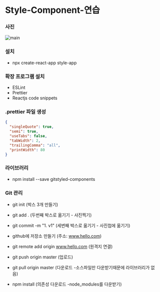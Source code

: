 # Style-Component-연습

### 사진

![main](https://postfiles.pstatic.net/MjAyMDA4MDRfMTU1/MDAxNTk2NTA2ODAyMTgx.Qoff6FQ1RJyGw83meuDXT5J5e-Ac1WwSJMH2wf1l1Swg.KinVePXqdUOeyDYYRp4aguwTsxF0OBQB64LNUYTJRRgg.PNG.getinthere/Screenshot_26.png?type=w773)

### 설치

- npx create-react-app style-app

### 확장 프로그램 설치

- ESLint
- Prettier
- Reactjs code snippets

### .prettier 파일 생성

```json
{
  "singleQuote": true,
  "semi": true,
  "useTabs": false,
  "tabWidth": 2,
  "trailingComma": "all",
  "printWidth": 80
}
```

### 라이브러리

- npm install --save gitstyled-components

### Git 관리

- git init (박스 3개 만들기)
- git add . (두번째 박스로 옮기기 - 사진찍기)
- git commit -m "1. v1" (세번째 박스로 옮기기 - 사진첩에 옮기기)

- github에 저장소 만들기 (주소: www.hello.com)

- git remote add origin www.hello.com (원격지 연결)
- git push origin master (업로드)

- git pull origin master (다운로드 -소스파일만 다운받기때문에 라이브러리가 없음)
- npm install (의존성 다운로드 -node_modules를 다운받기)
